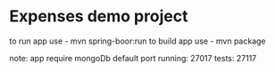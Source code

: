 # Expenses demo project

to run app use - mvn spring-boor:run
to build app use - mvn package

note: app require mongoDb default port
        running: 27017
        tests:   27117
